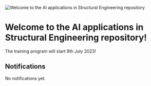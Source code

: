 ![Welcome to the AI applications in Structural Engineering repository](https://github.com//Ahmed-A-Torky/BUE-AI-in-Structural-Engineering/blob/main/tr1.jpg?raw=true)

# Welcome to the  AI applications in Structural Engineering repository! 

The training program will start 9th July 2023!

## Notifications
No notifications yet.
